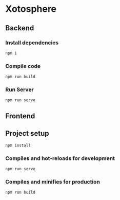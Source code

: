 # Xotosphere

## Backend

### Install dependencies

```
npm i
```

### Compile code

```
npm run build
```

### Run Server

```
npm run serve
```

## Frontend

## Project setup

```
npm install
```

### Compiles and hot-reloads for development

```
npm run serve
```

### Compiles and minifies for production

```
npm run build
```
